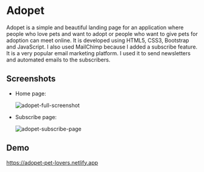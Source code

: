 # Adopet

Adopet is a simple and beautiful landing page for an application where people who love pets and want to adopt or people who want to give pets for adoption can meet online. It is developed using HTML5, CSS3, Bootstrap and JavaScript.
I also used MailChimp because I added a subscribe feature. It is a very popular email marketing platform. I used it to send newsletters and automated emails to the subscribers.

## Screenshots

- Home page:

  ![adopet-full-screenshot](https://user-images.githubusercontent.com/78702422/194974245-5b8927c2-f903-4452-b4c7-9983d0044942.png)

- Subscribe page:

  ![adopet-subscribe-page](https://user-images.githubusercontent.com/78702422/194976906-71b533b9-5b45-4ecb-b8ac-d53cd3c897c7.png)

## Demo

https://adopet-pet-lovers.netlify.app
